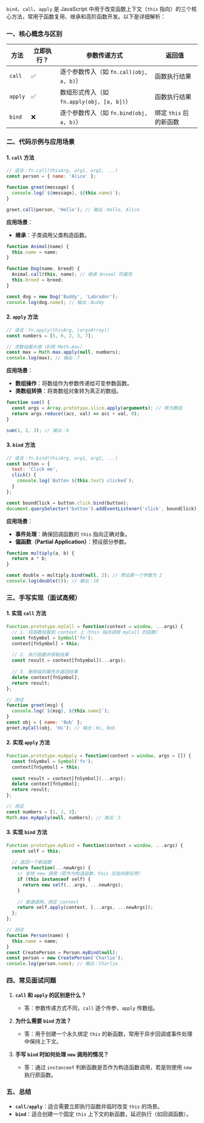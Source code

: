 `bind`、`call`、`apply` 是 JavaScript 中用于改变函数上下文（`this` 指向）的三个核心方法，常用于函数复用、继承和高阶函数开发。以下是详细解析：


### **一、核心概念与区别**
| 方法   | 立即执行？ | 参数传递方式               | 返回值                 |
|--------|------------|----------------------------|------------------------|
| `call` | ✅          | 逐个参数传入（如 `fn.call(obj, a, b)`） | 函数执行结果           |
| `apply`| ✅          | 数组形式传入（如 `fn.apply(obj, [a, b])`） | 函数执行结果           |
| `bind` | ❌          | 逐个参数传入（如 `fn.bind(obj, a, b)`） | 绑定 `this` 后的新函数 |


### **二、代码示例与应用场景**
#### **1. `call` 方法**
```javascript
// 语法：fn.call(thisArg, arg1, arg2, ...)
const person = { name: 'Alice' };

function greet(message) {
  console.log(`${message}, ${this.name}`);
}

greet.call(person, 'Hello'); // 输出：Hello, Alice
```
**应用场景**：
- **继承**：子类调用父类构造函数。
```javascript
function Animal(name) {
  this.name = name;
}

function Dog(name, breed) {
  Animal.call(this, name); // 继承 Animal 的属性
  this.breed = breed;
}

const dog = new Dog('Buddy', 'Labrador');
console.log(dog.name); // 输出：Buddy
```

#### **2. `apply` 方法**
```javascript
// 语法：fn.apply(thisArg, [argsArray])
const numbers = [5, 6, 2, 3, 7];

// 求数组最大值（利用 Math.max）
const max = Math.max.apply(null, numbers);
console.log(max); // 输出：7
```
**应用场景**：
- **数组操作**：将数组作为参数传递给可变参数函数。
- **类数组转换**：将类数组对象转为真正的数组。
```javascript
function sum() {
  const args = Array.prototype.slice.apply(arguments); // 转为数组
  return args.reduce((acc, val) => acc + val, 0);
}

sum(1, 2, 3); // 输出：6
```

#### **3. `bind` 方法**
```javascript
// 语法：fn.bind(thisArg, arg1, arg2, ...)
const button = {
  text: 'Click me',
  click() {
    console.log(`Button ${this.text} clicked`);
  }
};

const boundClick = button.click.bind(button);
document.querySelector('button').addEventListener('click', boundClick);
```
**应用场景**：
- **事件处理**：确保回调函数的 `this` 指向正确对象。
- **偏函数（Partial Application）**：预设部分参数。
```javascript
function multiply(a, b) {
  return a * b;
}

const double = multiply.bind(null, 2); // 预设第一个参数为 2
console.log(double(5)); // 输出：10
```


### **三、手写实现（面试高频）**
#### **1. 实现 `call` 方法**
```javascript
Function.prototype.myCall = function(context = window, ...args) {
  // 1. 将函数挂载到 context 上（this 指向调用 myCall 的函数）
  const fnSymbol = Symbol('fn');
  context[fnSymbol] = this;
  
  // 2. 执行函数并获取结果
  const result = context[fnSymbol](...args);
  
  // 3. 删除临时属性并返回结果
  delete context[fnSymbol];
  return result;
};

// 测试
function greet(msg) {
  console.log(`${msg}, ${this.name}`);
}
const obj = { name: 'Bob' };
greet.myCall(obj, 'Hi'); // 输出：Hi, Bob
```

#### **2. 实现 `apply` 方法**
```javascript
Function.prototype.myApply = function(context = window, args = []) {
  const fnSymbol = Symbol('fn');
  context[fnSymbol] = this;
  
  const result = context[fnSymbol](...args);
  delete context[fnSymbol];
  return result;
};

// 测试
const numbers = [1, 2, 3];
Math.max.myApply(null, numbers); // 输出：3
```

#### **3. 实现 `bind` 方法**
```javascript
Function.prototype.myBind = function(context = window, ...args) {
  const self = this;
  
  // 返回一个新函数
  return function(...newArgs) {
    // 支持 new 调用（若作为构造函数，this 应指向新实例）
    if (this instanceof self) {
      return new self(...args, ...newArgs);
    }
    
    // 普通调用，绑定 context
    return self.apply(context, [...args, ...newArgs]);
  };
};

// 测试
function Person(name) {
  this.name = name;
}
const CreatePerson = Person.myBind(null);
const person = new CreatePerson('Charlie');
console.log(person.name); // 输出：Charlie
```


### **四、常见面试问题**
1. **`call` 和 `apply` 的区别是什么？**
   - 答：参数传递方式不同，`call` 逐个传参，`apply` 传数组。

2. **为什么需要 `bind` 方法？**
   - 答：用于创建一个永久绑定 `this` 的新函数，常用于异步回调或事件处理中保持上下文。

3. **手写 `bind` 时如何处理 `new` 调用的情况？**
   - 答：通过 `instanceof` 判断函数是否作为构造函数调用，若是则使用 `new` 执行原函数。


### **五、总结**
- **`call/apply`**：适合需要立即执行函数并临时改变 `this` 的场景。
- **`bind`**：适合创建一个固定 `this` 上下文的新函数，延迟执行（如回调函数）。
